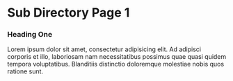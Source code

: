 Sub Directory Page 1
====================

### Heading One

Lorem ipsum dolor sit amet, consectetur adipisicing elit.
Ad adipisci corporis et illo, laboriosam nam necessitatibus possimus quae quasi quidem tempora voluptatibus.
Blanditiis distinctio doloremque molestiae nobis quos ratione sunt.

